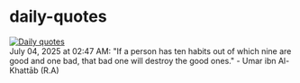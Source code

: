 # daily-quotes
[![Daily quotes](https://github.com/ceepu8/daily-quotes/actions/workflows/daily-quote.yml/badge.svg)](https://github.com/ceepu8/daily-quotes/actions/workflows/daily-quote.yml)<br/>
July 04, 2025 at 02:47 AM: "If a person has ten habits out of which nine are good and one bad, that bad one will destroy the good ones." - Umar ibn Al-Khattāb (R.A)
